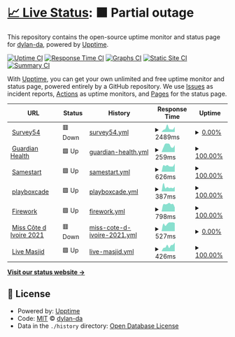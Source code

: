 # [📈 Live Status](https://dylan-da.github.io/ayoba-microapp-uptime-monitor): <!--live status--> **🟧 Partial outage**

This repository contains the open-source uptime monitor and status page for [dylan-da](https://dylan-da.github.io/ayoba-microapp-uptime-monitor), powered by [Upptime](https://github.com/upptime/upptime).

[![Uptime CI](https://github.com/dylan-da/ayoba-microapp-uptime-monitor/workflows/Uptime%20CI/badge.svg)](https://github.com/dylan-da/ayoba-microapp-uptime-monitor/actions?query=workflow%3A%22Uptime+CI%22)
[![Response Time CI](https://github.com/dylan-da/ayoba-microapp-uptime-monitor/workflows/Response%20Time%20CI/badge.svg)](https://github.com/dylan-da/ayoba-microapp-uptime-monitor/actions?query=workflow%3A%22Response+Time+CI%22)
[![Graphs CI](https://github.com/dylan-da/ayoba-microapp-uptime-monitor/workflows/Graphs%20CI/badge.svg)](https://github.com/dylan-da/ayoba-microapp-uptime-monitor/actions?query=workflow%3A%22Graphs+CI%22)
[![Static Site CI](https://github.com/dylan-da/ayoba-microapp-uptime-monitor/workflows/Static%20Site%20CI/badge.svg)](https://github.com/dylan-da/ayoba-microapp-uptime-monitor/actions?query=workflow%3A%22Static+Site+CI%22)
[![Summary CI](https://github.com/dylan-da/ayoba-microapp-uptime-monitor/workflows/Summary%20CI/badge.svg)](https://github.com/dylan-da/ayoba-microapp-uptime-monitor/actions?query=workflow%3A%22Summary+CI%22)

With [Upptime](https://upptime.js.org), you can get your own unlimited and free uptime monitor and status page, powered entirely by a GitHub repository. We use [Issues](https://github.com/dylan-da/ayoba-microapp-uptime-monitor/issues) as incident reports, [Actions](https://github.com/dylan-da/ayoba-microapp-uptime-monitor/actions) as uptime monitors, and [Pages](https://dylan-da.github.io/ayoba-microapp-uptime-monitor) for the status page.

<!--start: status pages-->
<!-- This summary is generated by Upptime (https://github.com/upptime/upptime) -->
<!-- Do not edit this manually, your changes will be overwritten -->
<!-- prettier-ignore -->
| URL | Status | History | Response Time | Uptime |
| --- | ------ | ------- | ------------- | ------ |
| <img alt="" src="https://icons.duckduckgo.com/ip3/survey54.com.ico" height="13"> [Survey54](https://survey54.com/open-surveys) | 🟥 Down | [survey54.yml](https://github.com/dylan-da/ayoba-microapp-uptime-monitor/commits/HEAD/history/survey54.yml) | <details><summary><img alt="Response time graph" src="./graphs/survey54/response-time-week.png" height="20"> 2489ms</summary><br><a href="https://dylan-da.github.io/ayoba-microapp-uptime-monitor/history/survey54"><img alt="Response time 2262" src="https://img.shields.io/endpoint?url=https%3A%2F%2Fraw.githubusercontent.com%2Fdylan-da%2Fayoba-microapp-uptime-monitor%2FHEAD%2Fapi%2Fsurvey54%2Fresponse-time.json"></a><br><a href="https://dylan-da.github.io/ayoba-microapp-uptime-monitor/history/survey54"><img alt="24-hour response time 3470" src="https://img.shields.io/endpoint?url=https%3A%2F%2Fraw.githubusercontent.com%2Fdylan-da%2Fayoba-microapp-uptime-monitor%2FHEAD%2Fapi%2Fsurvey54%2Fresponse-time-day.json"></a><br><a href="https://dylan-da.github.io/ayoba-microapp-uptime-monitor/history/survey54"><img alt="7-day response time 2489" src="https://img.shields.io/endpoint?url=https%3A%2F%2Fraw.githubusercontent.com%2Fdylan-da%2Fayoba-microapp-uptime-monitor%2FHEAD%2Fapi%2Fsurvey54%2Fresponse-time-week.json"></a><br><a href="https://dylan-da.github.io/ayoba-microapp-uptime-monitor/history/survey54"><img alt="30-day response time 2269" src="https://img.shields.io/endpoint?url=https%3A%2F%2Fraw.githubusercontent.com%2Fdylan-da%2Fayoba-microapp-uptime-monitor%2FHEAD%2Fapi%2Fsurvey54%2Fresponse-time-month.json"></a><br><a href="https://dylan-da.github.io/ayoba-microapp-uptime-monitor/history/survey54"><img alt="1-year response time 2492" src="https://img.shields.io/endpoint?url=https%3A%2F%2Fraw.githubusercontent.com%2Fdylan-da%2Fayoba-microapp-uptime-monitor%2FHEAD%2Fapi%2Fsurvey54%2Fresponse-time-year.json"></a></details> | <details><summary><a href="https://dylan-da.github.io/ayoba-microapp-uptime-monitor/history/survey54">0.00%</a></summary><a href="https://dylan-da.github.io/ayoba-microapp-uptime-monitor/history/survey54"><img alt="All-time uptime 39.57%" src="https://img.shields.io/endpoint?url=https%3A%2F%2Fraw.githubusercontent.com%2Fdylan-da%2Fayoba-microapp-uptime-monitor%2FHEAD%2Fapi%2Fsurvey54%2Fuptime.json"></a><br><a href="https://dylan-da.github.io/ayoba-microapp-uptime-monitor/history/survey54"><img alt="24-hour uptime 0.00%" src="https://img.shields.io/endpoint?url=https%3A%2F%2Fraw.githubusercontent.com%2Fdylan-da%2Fayoba-microapp-uptime-monitor%2FHEAD%2Fapi%2Fsurvey54%2Fuptime-day.json"></a><br><a href="https://dylan-da.github.io/ayoba-microapp-uptime-monitor/history/survey54"><img alt="7-day uptime 0.00%" src="https://img.shields.io/endpoint?url=https%3A%2F%2Fraw.githubusercontent.com%2Fdylan-da%2Fayoba-microapp-uptime-monitor%2FHEAD%2Fapi%2Fsurvey54%2Fuptime-week.json"></a><br><a href="https://dylan-da.github.io/ayoba-microapp-uptime-monitor/history/survey54"><img alt="30-day uptime 1.38%" src="https://img.shields.io/endpoint?url=https%3A%2F%2Fraw.githubusercontent.com%2Fdylan-da%2Fayoba-microapp-uptime-monitor%2FHEAD%2Fapi%2Fsurvey54%2Fuptime-month.json"></a><br><a href="https://dylan-da.github.io/ayoba-microapp-uptime-monitor/history/survey54"><img alt="1-year uptime 0.00%" src="https://img.shields.io/endpoint?url=https%3A%2F%2Fraw.githubusercontent.com%2Fdylan-da%2Fayoba-microapp-uptime-monitor%2FHEAD%2Fapi%2Fsurvey54%2Fuptime-year.json"></a></details>
| <img alt="" src="https://icons.duckduckgo.com/ip3/guardianhealth.io.ico" height="13"> [Guardian Health](https://guardianhealth.io/) | 🟩 Up | [guardian-health.yml](https://github.com/dylan-da/ayoba-microapp-uptime-monitor/commits/HEAD/history/guardian-health.yml) | <details><summary><img alt="Response time graph" src="./graphs/guardian-health/response-time-week.png" height="20"> 259ms</summary><br><a href="https://dylan-da.github.io/ayoba-microapp-uptime-monitor/history/guardian-health"><img alt="Response time 498" src="https://img.shields.io/endpoint?url=https%3A%2F%2Fraw.githubusercontent.com%2Fdylan-da%2Fayoba-microapp-uptime-monitor%2FHEAD%2Fapi%2Fguardian-health%2Fresponse-time.json"></a><br><a href="https://dylan-da.github.io/ayoba-microapp-uptime-monitor/history/guardian-health"><img alt="24-hour response time 271" src="https://img.shields.io/endpoint?url=https%3A%2F%2Fraw.githubusercontent.com%2Fdylan-da%2Fayoba-microapp-uptime-monitor%2FHEAD%2Fapi%2Fguardian-health%2Fresponse-time-day.json"></a><br><a href="https://dylan-da.github.io/ayoba-microapp-uptime-monitor/history/guardian-health"><img alt="7-day response time 259" src="https://img.shields.io/endpoint?url=https%3A%2F%2Fraw.githubusercontent.com%2Fdylan-da%2Fayoba-microapp-uptime-monitor%2FHEAD%2Fapi%2Fguardian-health%2Fresponse-time-week.json"></a><br><a href="https://dylan-da.github.io/ayoba-microapp-uptime-monitor/history/guardian-health"><img alt="30-day response time 449" src="https://img.shields.io/endpoint?url=https%3A%2F%2Fraw.githubusercontent.com%2Fdylan-da%2Fayoba-microapp-uptime-monitor%2FHEAD%2Fapi%2Fguardian-health%2Fresponse-time-month.json"></a><br><a href="https://dylan-da.github.io/ayoba-microapp-uptime-monitor/history/guardian-health"><img alt="1-year response time 505" src="https://img.shields.io/endpoint?url=https%3A%2F%2Fraw.githubusercontent.com%2Fdylan-da%2Fayoba-microapp-uptime-monitor%2FHEAD%2Fapi%2Fguardian-health%2Fresponse-time-year.json"></a></details> | <details><summary><a href="https://dylan-da.github.io/ayoba-microapp-uptime-monitor/history/guardian-health">100.00%</a></summary><a href="https://dylan-da.github.io/ayoba-microapp-uptime-monitor/history/guardian-health"><img alt="All-time uptime 99.38%" src="https://img.shields.io/endpoint?url=https%3A%2F%2Fraw.githubusercontent.com%2Fdylan-da%2Fayoba-microapp-uptime-monitor%2FHEAD%2Fapi%2Fguardian-health%2Fuptime.json"></a><br><a href="https://dylan-da.github.io/ayoba-microapp-uptime-monitor/history/guardian-health"><img alt="24-hour uptime 100.00%" src="https://img.shields.io/endpoint?url=https%3A%2F%2Fraw.githubusercontent.com%2Fdylan-da%2Fayoba-microapp-uptime-monitor%2FHEAD%2Fapi%2Fguardian-health%2Fuptime-day.json"></a><br><a href="https://dylan-da.github.io/ayoba-microapp-uptime-monitor/history/guardian-health"><img alt="7-day uptime 100.00%" src="https://img.shields.io/endpoint?url=https%3A%2F%2Fraw.githubusercontent.com%2Fdylan-da%2Fayoba-microapp-uptime-monitor%2FHEAD%2Fapi%2Fguardian-health%2Fuptime-week.json"></a><br><a href="https://dylan-da.github.io/ayoba-microapp-uptime-monitor/history/guardian-health"><img alt="30-day uptime 100.00%" src="https://img.shields.io/endpoint?url=https%3A%2F%2Fraw.githubusercontent.com%2Fdylan-da%2Fayoba-microapp-uptime-monitor%2FHEAD%2Fapi%2Fguardian-health%2Fuptime-month.json"></a><br><a href="https://dylan-da.github.io/ayoba-microapp-uptime-monitor/history/guardian-health"><img alt="1-year uptime 99.03%" src="https://img.shields.io/endpoint?url=https%3A%2F%2Fraw.githubusercontent.com%2Fdylan-da%2Fayoba-microapp-uptime-monitor%2FHEAD%2Fapi%2Fguardian-health%2Fuptime-year.json"></a></details>
| <img alt="" src="https://icons.duckduckgo.com/ip3/www.samestart.com.ico" height="13"> [Samestart](https://www.samestart.com/) | 🟩 Up | [samestart.yml](https://github.com/dylan-da/ayoba-microapp-uptime-monitor/commits/HEAD/history/samestart.yml) | <details><summary><img alt="Response time graph" src="./graphs/samestart/response-time-week.png" height="20"> 626ms</summary><br><a href="https://dylan-da.github.io/ayoba-microapp-uptime-monitor/history/samestart"><img alt="Response time 682" src="https://img.shields.io/endpoint?url=https%3A%2F%2Fraw.githubusercontent.com%2Fdylan-da%2Fayoba-microapp-uptime-monitor%2FHEAD%2Fapi%2Fsamestart%2Fresponse-time.json"></a><br><a href="https://dylan-da.github.io/ayoba-microapp-uptime-monitor/history/samestart"><img alt="24-hour response time 835" src="https://img.shields.io/endpoint?url=https%3A%2F%2Fraw.githubusercontent.com%2Fdylan-da%2Fayoba-microapp-uptime-monitor%2FHEAD%2Fapi%2Fsamestart%2Fresponse-time-day.json"></a><br><a href="https://dylan-da.github.io/ayoba-microapp-uptime-monitor/history/samestart"><img alt="7-day response time 626" src="https://img.shields.io/endpoint?url=https%3A%2F%2Fraw.githubusercontent.com%2Fdylan-da%2Fayoba-microapp-uptime-monitor%2FHEAD%2Fapi%2Fsamestart%2Fresponse-time-week.json"></a><br><a href="https://dylan-da.github.io/ayoba-microapp-uptime-monitor/history/samestart"><img alt="30-day response time 682" src="https://img.shields.io/endpoint?url=https%3A%2F%2Fraw.githubusercontent.com%2Fdylan-da%2Fayoba-microapp-uptime-monitor%2FHEAD%2Fapi%2Fsamestart%2Fresponse-time-month.json"></a><br><a href="https://dylan-da.github.io/ayoba-microapp-uptime-monitor/history/samestart"><img alt="1-year response time 682" src="https://img.shields.io/endpoint?url=https%3A%2F%2Fraw.githubusercontent.com%2Fdylan-da%2Fayoba-microapp-uptime-monitor%2FHEAD%2Fapi%2Fsamestart%2Fresponse-time-year.json"></a></details> | <details><summary><a href="https://dylan-da.github.io/ayoba-microapp-uptime-monitor/history/samestart">100.00%</a></summary><a href="https://dylan-da.github.io/ayoba-microapp-uptime-monitor/history/samestart"><img alt="All-time uptime 19.84%" src="https://img.shields.io/endpoint?url=https%3A%2F%2Fraw.githubusercontent.com%2Fdylan-da%2Fayoba-microapp-uptime-monitor%2FHEAD%2Fapi%2Fsamestart%2Fuptime.json"></a><br><a href="https://dylan-da.github.io/ayoba-microapp-uptime-monitor/history/samestart"><img alt="24-hour uptime 100.00%" src="https://img.shields.io/endpoint?url=https%3A%2F%2Fraw.githubusercontent.com%2Fdylan-da%2Fayoba-microapp-uptime-monitor%2FHEAD%2Fapi%2Fsamestart%2Fuptime-day.json"></a><br><a href="https://dylan-da.github.io/ayoba-microapp-uptime-monitor/history/samestart"><img alt="7-day uptime 100.00%" src="https://img.shields.io/endpoint?url=https%3A%2F%2Fraw.githubusercontent.com%2Fdylan-da%2Fayoba-microapp-uptime-monitor%2FHEAD%2Fapi%2Fsamestart%2Fuptime-week.json"></a><br><a href="https://dylan-da.github.io/ayoba-microapp-uptime-monitor/history/samestart"><img alt="30-day uptime 50.88%" src="https://img.shields.io/endpoint?url=https%3A%2F%2Fraw.githubusercontent.com%2Fdylan-da%2Fayoba-microapp-uptime-monitor%2FHEAD%2Fapi%2Fsamestart%2Fuptime-month.json"></a><br><a href="https://dylan-da.github.io/ayoba-microapp-uptime-monitor/history/samestart"><img alt="1-year uptime 4.13%" src="https://img.shields.io/endpoint?url=https%3A%2F%2Fraw.githubusercontent.com%2Fdylan-da%2Fayoba-microapp-uptime-monitor%2FHEAD%2Fapi%2Fsamestart%2Fuptime-year.json"></a></details>
| <img alt="" src="https://icons.duckduckgo.com/ip3/playboxcade.com.ico" height="13"> [playboxcade](https://playboxcade.com/) | 🟩 Up | [playboxcade.yml](https://github.com/dylan-da/ayoba-microapp-uptime-monitor/commits/HEAD/history/playboxcade.yml) | <details><summary><img alt="Response time graph" src="./graphs/playboxcade/response-time-week.png" height="20"> 387ms</summary><br><a href="https://dylan-da.github.io/ayoba-microapp-uptime-monitor/history/playboxcade"><img alt="Response time 842" src="https://img.shields.io/endpoint?url=https%3A%2F%2Fraw.githubusercontent.com%2Fdylan-da%2Fayoba-microapp-uptime-monitor%2FHEAD%2Fapi%2Fplayboxcade%2Fresponse-time.json"></a><br><a href="https://dylan-da.github.io/ayoba-microapp-uptime-monitor/history/playboxcade"><img alt="24-hour response time 417" src="https://img.shields.io/endpoint?url=https%3A%2F%2Fraw.githubusercontent.com%2Fdylan-da%2Fayoba-microapp-uptime-monitor%2FHEAD%2Fapi%2Fplayboxcade%2Fresponse-time-day.json"></a><br><a href="https://dylan-da.github.io/ayoba-microapp-uptime-monitor/history/playboxcade"><img alt="7-day response time 387" src="https://img.shields.io/endpoint?url=https%3A%2F%2Fraw.githubusercontent.com%2Fdylan-da%2Fayoba-microapp-uptime-monitor%2FHEAD%2Fapi%2Fplayboxcade%2Fresponse-time-week.json"></a><br><a href="https://dylan-da.github.io/ayoba-microapp-uptime-monitor/history/playboxcade"><img alt="30-day response time 393" src="https://img.shields.io/endpoint?url=https%3A%2F%2Fraw.githubusercontent.com%2Fdylan-da%2Fayoba-microapp-uptime-monitor%2FHEAD%2Fapi%2Fplayboxcade%2Fresponse-time-month.json"></a><br><a href="https://dylan-da.github.io/ayoba-microapp-uptime-monitor/history/playboxcade"><img alt="1-year response time 792" src="https://img.shields.io/endpoint?url=https%3A%2F%2Fraw.githubusercontent.com%2Fdylan-da%2Fayoba-microapp-uptime-monitor%2FHEAD%2Fapi%2Fplayboxcade%2Fresponse-time-year.json"></a></details> | <details><summary><a href="https://dylan-da.github.io/ayoba-microapp-uptime-monitor/history/playboxcade">100.00%</a></summary><a href="https://dylan-da.github.io/ayoba-microapp-uptime-monitor/history/playboxcade"><img alt="All-time uptime 99.89%" src="https://img.shields.io/endpoint?url=https%3A%2F%2Fraw.githubusercontent.com%2Fdylan-da%2Fayoba-microapp-uptime-monitor%2FHEAD%2Fapi%2Fplayboxcade%2Fuptime.json"></a><br><a href="https://dylan-da.github.io/ayoba-microapp-uptime-monitor/history/playboxcade"><img alt="24-hour uptime 100.00%" src="https://img.shields.io/endpoint?url=https%3A%2F%2Fraw.githubusercontent.com%2Fdylan-da%2Fayoba-microapp-uptime-monitor%2FHEAD%2Fapi%2Fplayboxcade%2Fuptime-day.json"></a><br><a href="https://dylan-da.github.io/ayoba-microapp-uptime-monitor/history/playboxcade"><img alt="7-day uptime 100.00%" src="https://img.shields.io/endpoint?url=https%3A%2F%2Fraw.githubusercontent.com%2Fdylan-da%2Fayoba-microapp-uptime-monitor%2FHEAD%2Fapi%2Fplayboxcade%2Fuptime-week.json"></a><br><a href="https://dylan-da.github.io/ayoba-microapp-uptime-monitor/history/playboxcade"><img alt="30-day uptime 100.00%" src="https://img.shields.io/endpoint?url=https%3A%2F%2Fraw.githubusercontent.com%2Fdylan-da%2Fayoba-microapp-uptime-monitor%2FHEAD%2Fapi%2Fplayboxcade%2Fuptime-month.json"></a><br><a href="https://dylan-da.github.io/ayoba-microapp-uptime-monitor/history/playboxcade"><img alt="1-year uptime 99.99%" src="https://img.shields.io/endpoint?url=https%3A%2F%2Fraw.githubusercontent.com%2Fdylan-da%2Fayoba-microapp-uptime-monitor%2FHEAD%2Fapi%2Fplayboxcade%2Fuptime-year.json"></a></details>
| <img alt="" src="https://icons.duckduckgo.com/ip3/fw.tv.ico" height="13"> [Firework](https://fw.tv/ayoba_africa) | 🟩 Up | [firework.yml](https://github.com/dylan-da/ayoba-microapp-uptime-monitor/commits/HEAD/history/firework.yml) | <details><summary><img alt="Response time graph" src="./graphs/firework/response-time-week.png" height="20"> 798ms</summary><br><a href="https://dylan-da.github.io/ayoba-microapp-uptime-monitor/history/firework"><img alt="Response time 595" src="https://img.shields.io/endpoint?url=https%3A%2F%2Fraw.githubusercontent.com%2Fdylan-da%2Fayoba-microapp-uptime-monitor%2FHEAD%2Fapi%2Ffirework%2Fresponse-time.json"></a><br><a href="https://dylan-da.github.io/ayoba-microapp-uptime-monitor/history/firework"><img alt="24-hour response time 455" src="https://img.shields.io/endpoint?url=https%3A%2F%2Fraw.githubusercontent.com%2Fdylan-da%2Fayoba-microapp-uptime-monitor%2FHEAD%2Fapi%2Ffirework%2Fresponse-time-day.json"></a><br><a href="https://dylan-da.github.io/ayoba-microapp-uptime-monitor/history/firework"><img alt="7-day response time 798" src="https://img.shields.io/endpoint?url=https%3A%2F%2Fraw.githubusercontent.com%2Fdylan-da%2Fayoba-microapp-uptime-monitor%2FHEAD%2Fapi%2Ffirework%2Fresponse-time-week.json"></a><br><a href="https://dylan-da.github.io/ayoba-microapp-uptime-monitor/history/firework"><img alt="30-day response time 696" src="https://img.shields.io/endpoint?url=https%3A%2F%2Fraw.githubusercontent.com%2Fdylan-da%2Fayoba-microapp-uptime-monitor%2FHEAD%2Fapi%2Ffirework%2Fresponse-time-month.json"></a><br><a href="https://dylan-da.github.io/ayoba-microapp-uptime-monitor/history/firework"><img alt="1-year response time 643" src="https://img.shields.io/endpoint?url=https%3A%2F%2Fraw.githubusercontent.com%2Fdylan-da%2Fayoba-microapp-uptime-monitor%2FHEAD%2Fapi%2Ffirework%2Fresponse-time-year.json"></a></details> | <details><summary><a href="https://dylan-da.github.io/ayoba-microapp-uptime-monitor/history/firework">100.00%</a></summary><a href="https://dylan-da.github.io/ayoba-microapp-uptime-monitor/history/firework"><img alt="All-time uptime 99.96%" src="https://img.shields.io/endpoint?url=https%3A%2F%2Fraw.githubusercontent.com%2Fdylan-da%2Fayoba-microapp-uptime-monitor%2FHEAD%2Fapi%2Ffirework%2Fuptime.json"></a><br><a href="https://dylan-da.github.io/ayoba-microapp-uptime-monitor/history/firework"><img alt="24-hour uptime 100.00%" src="https://img.shields.io/endpoint?url=https%3A%2F%2Fraw.githubusercontent.com%2Fdylan-da%2Fayoba-microapp-uptime-monitor%2FHEAD%2Fapi%2Ffirework%2Fuptime-day.json"></a><br><a href="https://dylan-da.github.io/ayoba-microapp-uptime-monitor/history/firework"><img alt="7-day uptime 100.00%" src="https://img.shields.io/endpoint?url=https%3A%2F%2Fraw.githubusercontent.com%2Fdylan-da%2Fayoba-microapp-uptime-monitor%2FHEAD%2Fapi%2Ffirework%2Fuptime-week.json"></a><br><a href="https://dylan-da.github.io/ayoba-microapp-uptime-monitor/history/firework"><img alt="30-day uptime 100.00%" src="https://img.shields.io/endpoint?url=https%3A%2F%2Fraw.githubusercontent.com%2Fdylan-da%2Fayoba-microapp-uptime-monitor%2FHEAD%2Fapi%2Ffirework%2Fuptime-month.json"></a><br><a href="https://dylan-da.github.io/ayoba-microapp-uptime-monitor/history/firework"><img alt="1-year uptime 99.97%" src="https://img.shields.io/endpoint?url=https%3A%2F%2Fraw.githubusercontent.com%2Fdylan-da%2Fayoba-microapp-uptime-monitor%2FHEAD%2Fapi%2Ffirework%2Fuptime-year.json"></a></details>
| <img alt="" src="https://icons.duckduckgo.com/ip3/www.mtn.ci.ico" height="13"> [Miss Côte d Ivoire 2021](https://www.mtn.ci/miss-ci/) | 🟥 Down | [miss-cote-d-ivoire-2021.yml](https://github.com/dylan-da/ayoba-microapp-uptime-monitor/commits/HEAD/history/miss-cote-d-ivoire-2021.yml) | <details><summary><img alt="Response time graph" src="./graphs/miss-cote-d-ivoire-2021/response-time-week.png" height="20"> 527ms</summary><br><a href="https://dylan-da.github.io/ayoba-microapp-uptime-monitor/history/miss-cote-d-ivoire-2021"><img alt="Response time 1981" src="https://img.shields.io/endpoint?url=https%3A%2F%2Fraw.githubusercontent.com%2Fdylan-da%2Fayoba-microapp-uptime-monitor%2FHEAD%2Fapi%2Fmiss-cote-d-ivoire-2021%2Fresponse-time.json"></a><br><a href="https://dylan-da.github.io/ayoba-microapp-uptime-monitor/history/miss-cote-d-ivoire-2021"><img alt="24-hour response time 551" src="https://img.shields.io/endpoint?url=https%3A%2F%2Fraw.githubusercontent.com%2Fdylan-da%2Fayoba-microapp-uptime-monitor%2FHEAD%2Fapi%2Fmiss-cote-d-ivoire-2021%2Fresponse-time-day.json"></a><br><a href="https://dylan-da.github.io/ayoba-microapp-uptime-monitor/history/miss-cote-d-ivoire-2021"><img alt="7-day response time 527" src="https://img.shields.io/endpoint?url=https%3A%2F%2Fraw.githubusercontent.com%2Fdylan-da%2Fayoba-microapp-uptime-monitor%2FHEAD%2Fapi%2Fmiss-cote-d-ivoire-2021%2Fresponse-time-week.json"></a><br><a href="https://dylan-da.github.io/ayoba-microapp-uptime-monitor/history/miss-cote-d-ivoire-2021"><img alt="30-day response time 637" src="https://img.shields.io/endpoint?url=https%3A%2F%2Fraw.githubusercontent.com%2Fdylan-da%2Fayoba-microapp-uptime-monitor%2FHEAD%2Fapi%2Fmiss-cote-d-ivoire-2021%2Fresponse-time-month.json"></a><br><a href="https://dylan-da.github.io/ayoba-microapp-uptime-monitor/history/miss-cote-d-ivoire-2021"><img alt="1-year response time 1617" src="https://img.shields.io/endpoint?url=https%3A%2F%2Fraw.githubusercontent.com%2Fdylan-da%2Fayoba-microapp-uptime-monitor%2FHEAD%2Fapi%2Fmiss-cote-d-ivoire-2021%2Fresponse-time-year.json"></a></details> | <details><summary><a href="https://dylan-da.github.io/ayoba-microapp-uptime-monitor/history/miss-cote-d-ivoire-2021">0.00%</a></summary><a href="https://dylan-da.github.io/ayoba-microapp-uptime-monitor/history/miss-cote-d-ivoire-2021"><img alt="All-time uptime 51.38%" src="https://img.shields.io/endpoint?url=https%3A%2F%2Fraw.githubusercontent.com%2Fdylan-da%2Fayoba-microapp-uptime-monitor%2FHEAD%2Fapi%2Fmiss-cote-d-ivoire-2021%2Fuptime.json"></a><br><a href="https://dylan-da.github.io/ayoba-microapp-uptime-monitor/history/miss-cote-d-ivoire-2021"><img alt="24-hour uptime 0.00%" src="https://img.shields.io/endpoint?url=https%3A%2F%2Fraw.githubusercontent.com%2Fdylan-da%2Fayoba-microapp-uptime-monitor%2FHEAD%2Fapi%2Fmiss-cote-d-ivoire-2021%2Fuptime-day.json"></a><br><a href="https://dylan-da.github.io/ayoba-microapp-uptime-monitor/history/miss-cote-d-ivoire-2021"><img alt="7-day uptime 0.00%" src="https://img.shields.io/endpoint?url=https%3A%2F%2Fraw.githubusercontent.com%2Fdylan-da%2Fayoba-microapp-uptime-monitor%2FHEAD%2Fapi%2Fmiss-cote-d-ivoire-2021%2Fuptime-week.json"></a><br><a href="https://dylan-da.github.io/ayoba-microapp-uptime-monitor/history/miss-cote-d-ivoire-2021"><img alt="30-day uptime 1.38%" src="https://img.shields.io/endpoint?url=https%3A%2F%2Fraw.githubusercontent.com%2Fdylan-da%2Fayoba-microapp-uptime-monitor%2FHEAD%2Fapi%2Fmiss-cote-d-ivoire-2021%2Fuptime-month.json"></a><br><a href="https://dylan-da.github.io/ayoba-microapp-uptime-monitor/history/miss-cote-d-ivoire-2021"><img alt="1-year uptime 50.69%" src="https://img.shields.io/endpoint?url=https%3A%2F%2Fraw.githubusercontent.com%2Fdylan-da%2Fayoba-microapp-uptime-monitor%2FHEAD%2Fapi%2Fmiss-cote-d-ivoire-2021%2Fuptime-year.json"></a></details>
| <img alt="" src="https://icons.duckduckgo.com/ip3/www.livemasjid.com.ico" height="13"> [Live Masjid](https://www.livemasjid.com/) | 🟩 Up | [live-masjid.yml](https://github.com/dylan-da/ayoba-microapp-uptime-monitor/commits/HEAD/history/live-masjid.yml) | <details><summary><img alt="Response time graph" src="./graphs/live-masjid/response-time-week.png" height="20"> 426ms</summary><br><a href="https://dylan-da.github.io/ayoba-microapp-uptime-monitor/history/live-masjid"><img alt="Response time 324" src="https://img.shields.io/endpoint?url=https%3A%2F%2Fraw.githubusercontent.com%2Fdylan-da%2Fayoba-microapp-uptime-monitor%2FHEAD%2Fapi%2Flive-masjid%2Fresponse-time.json"></a><br><a href="https://dylan-da.github.io/ayoba-microapp-uptime-monitor/history/live-masjid"><img alt="24-hour response time 689" src="https://img.shields.io/endpoint?url=https%3A%2F%2Fraw.githubusercontent.com%2Fdylan-da%2Fayoba-microapp-uptime-monitor%2FHEAD%2Fapi%2Flive-masjid%2Fresponse-time-day.json"></a><br><a href="https://dylan-da.github.io/ayoba-microapp-uptime-monitor/history/live-masjid"><img alt="7-day response time 426" src="https://img.shields.io/endpoint?url=https%3A%2F%2Fraw.githubusercontent.com%2Fdylan-da%2Fayoba-microapp-uptime-monitor%2FHEAD%2Fapi%2Flive-masjid%2Fresponse-time-week.json"></a><br><a href="https://dylan-da.github.io/ayoba-microapp-uptime-monitor/history/live-masjid"><img alt="30-day response time 412" src="https://img.shields.io/endpoint?url=https%3A%2F%2Fraw.githubusercontent.com%2Fdylan-da%2Fayoba-microapp-uptime-monitor%2FHEAD%2Fapi%2Flive-masjid%2Fresponse-time-month.json"></a><br><a href="https://dylan-da.github.io/ayoba-microapp-uptime-monitor/history/live-masjid"><img alt="1-year response time 336" src="https://img.shields.io/endpoint?url=https%3A%2F%2Fraw.githubusercontent.com%2Fdylan-da%2Fayoba-microapp-uptime-monitor%2FHEAD%2Fapi%2Flive-masjid%2Fresponse-time-year.json"></a></details> | <details><summary><a href="https://dylan-da.github.io/ayoba-microapp-uptime-monitor/history/live-masjid">100.00%</a></summary><a href="https://dylan-da.github.io/ayoba-microapp-uptime-monitor/history/live-masjid"><img alt="All-time uptime 99.84%" src="https://img.shields.io/endpoint?url=https%3A%2F%2Fraw.githubusercontent.com%2Fdylan-da%2Fayoba-microapp-uptime-monitor%2FHEAD%2Fapi%2Flive-masjid%2Fuptime.json"></a><br><a href="https://dylan-da.github.io/ayoba-microapp-uptime-monitor/history/live-masjid"><img alt="24-hour uptime 100.00%" src="https://img.shields.io/endpoint?url=https%3A%2F%2Fraw.githubusercontent.com%2Fdylan-da%2Fayoba-microapp-uptime-monitor%2FHEAD%2Fapi%2Flive-masjid%2Fuptime-day.json"></a><br><a href="https://dylan-da.github.io/ayoba-microapp-uptime-monitor/history/live-masjid"><img alt="7-day uptime 100.00%" src="https://img.shields.io/endpoint?url=https%3A%2F%2Fraw.githubusercontent.com%2Fdylan-da%2Fayoba-microapp-uptime-monitor%2FHEAD%2Fapi%2Flive-masjid%2Fuptime-week.json"></a><br><a href="https://dylan-da.github.io/ayoba-microapp-uptime-monitor/history/live-masjid"><img alt="30-day uptime 100.00%" src="https://img.shields.io/endpoint?url=https%3A%2F%2Fraw.githubusercontent.com%2Fdylan-da%2Fayoba-microapp-uptime-monitor%2FHEAD%2Fapi%2Flive-masjid%2Fuptime-month.json"></a><br><a href="https://dylan-da.github.io/ayoba-microapp-uptime-monitor/history/live-masjid"><img alt="1-year uptime 99.85%" src="https://img.shields.io/endpoint?url=https%3A%2F%2Fraw.githubusercontent.com%2Fdylan-da%2Fayoba-microapp-uptime-monitor%2FHEAD%2Fapi%2Flive-masjid%2Fuptime-year.json"></a></details>

<!--end: status pages-->

[**Visit our status website →**](https://dylan-da.github.io/ayoba-microapp-uptime-monitor)

## 📄 License

- Powered by: [Upptime](https://github.com/upptime/upptime)
- Code: [MIT](./LICENSE) © [dylan-da](https://dylan-da.github.io/ayoba-microapp-uptime-monitor)
- Data in the `./history` directory: [Open Database License](https://opendatacommons.org/licenses/odbl/1-0/)
